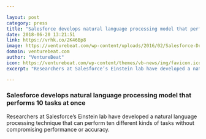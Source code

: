 ```yaml
---

layout: post
category: press
title: "Salesforce develops natural language processing model that performs 10 tasks at once"
date: 2018-06-20 13:21:51
link: https://vrhk.co/2K46Bp8
image: https://venturebeat.com/wp-content/uploads/2016/02/Salesforce-Dreamforce-2015-Novet-2.jpg?fit=2048%2C1152&strip=all
domain: venturebeat.com
author: "VentureBeat"
icon: https://venturebeat.com/wp-content/themes/vb-news/img/favicon.ico
excerpt: "Researchers at Salesforce’s Einstein lab have developed a natural language processing technique that can perform ten different kinds of tasks without compromising performance or accuracy."

---
```


### Salesforce develops natural language processing model that performs 10 tasks at once

Researchers at Salesforce’s Einstein lab have developed a natural language processing technique that can perform ten different kinds of tasks without compromising performance or accuracy.